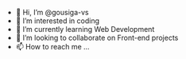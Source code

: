 - 👋 Hi, I’m @gousiga-vs
- 👀 I’m interested in coding
- 🌱 I’m currently learning Web Development
- 💞️ I’m looking to collaborate on Front-end projects
- 📫 How to reach me ...

<!---
gousiga-vs/gousiga-vs is a ✨ special ✨ repository because its `README.md` (this file) appears on your GitHub profile.
You can click the Preview link to take a look at your changes.
--->
